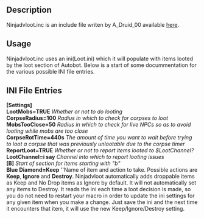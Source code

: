 ## Description

Ninjadvloot.inc is an include file writen by A_Druid_00 available
[here](https://macroquest2.com/phpBB3/viewtopic.php?t=12578).

## Usage

Ninjadvloot.inc uses an ini(Loot.ini) which it will populate with items looted by the loot section of Autobot. Below is
a start of some docummentation for the various possible INI file entries.

## INI File Entries

**\[Settings\]**  
**LootMobs=TRUE** *Whether or not to do looting*  
**CorpseRadius=100** *Radius in which to check for corpses to loot*  
**MobsTooClose=50** *Radius in which to check for live NPCs so as to avoid looting while mobs are too close*  
**CorpseRotTime=440s** *The amount of time you want to wait before trying to loot a corpse that was previously
unlootable due to the corpse timer*  
**ReportLoot=TRUE** *Whether or not to report items looted to $LootChannel?*  
**LootChannel=i say** *Channel into which to report looting issues*  
**\[B\]** *Start of section for items starting with "b"*  
**Blue Diamond=Keep** ''Name of item and action to take. Possible actions are **Keep**, **Ignore** and **Destroy**.
Ninjadvloot automatically adds droppable items as Keep and No Drop items as Ignore by default. It will not automatically
set any items to Destroy. It reads the ini each time a loot decision is made, so you do not need to restart your macro
in order to update the ini settings for any given item when you make a change. Just save the ini and the next time it
encounters that item, it will use the new Keep/Ignore/Destroy setting.  


